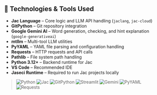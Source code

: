 ## 🔧 Technologies & Tools Used

* **Jac Language** – Core logic and LLM API handling (`jaclang`, `jac-cloud`)
* **GitPython** – Git repository integration
* **Google Gemini AI** – Word generation, checking, and hint explanation (`google-generativeai`)
* **mtllm** – Multi-tool LLM utilities
* **PyYAML** – YAML file parsing and configuration handling
* **Requests** – HTTP requests and API calls
* **Pathlib** – File system path handling
* **Python 3.12+** – Backend runtime for Jac
* **VS Code** – Recommended IDE
* **Jaseci Runtime** – Required to run Jac projects locally

> ![Python](https://img.shields.io/badge/python-3670A0?logo=python&logoColor=FFFF00)
> ![Jac](https://img.shields.io/badge/JacLang-%23009b77.svg?logoColor=white)
> ![GitPython](https://img.shields.io/badge/GitPython-%23F05032?logo=git&logoColor=white)
> ![Streamlit](https://img.shields.io/badge/streamlit-%23FF4B4B.svg?logo=streamlit&logoColor=white)
> ![Gemini](https://img.shields.io/badge/Gemini_AI-%2300AEEF?logo=google&logoColor=white)
> ![PyYAML](https://img.shields.io/badge/PyYAML-%23008BB9)
> ![Requests](https://img.shields.io/badge/Requests-%23000000)
